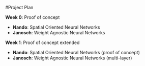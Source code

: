 #Project Plan

**Week 0**: Proof of concept
- **Nando**: Spatial Oriented Neural Networks
- **Janosch**: Weight Agnostic Neural Networks

**Week 1**: Proof of concept extended
- **Nando**: Spatial Oriented Neural Networks (proof of concept)
- **Janosch**: Weight Agnostic Neural Networks (multi-layer)
